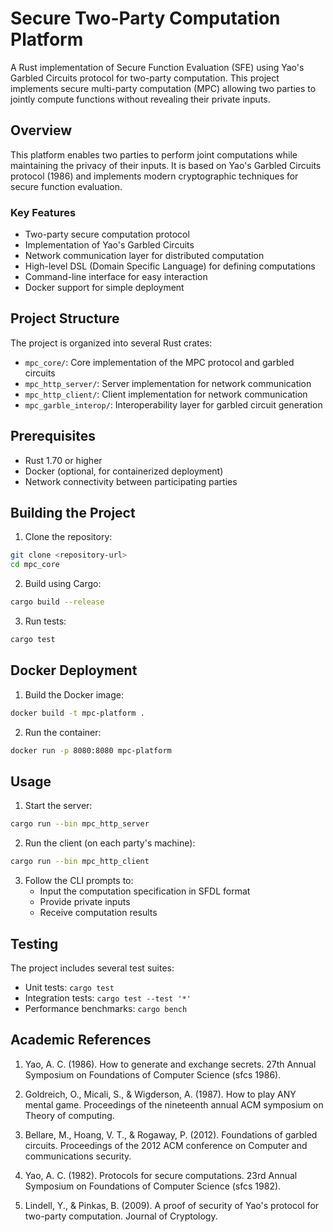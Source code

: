 # Secure Two-Party Computation Platform

A Rust implementation of Secure Function Evaluation (SFE) using Yao's Garbled Circuits protocol for two-party computation. This project implements secure multi-party computation (MPC) allowing two parties to jointly compute functions without revealing their private inputs.

## Overview

This platform enables two parties to perform joint computations while maintaining the privacy of their inputs. It is based on Yao's Garbled Circuits protocol (1986) and implements modern cryptographic techniques for secure function evaluation.

### Key Features

- Two-party secure computation protocol
- Implementation of Yao's Garbled Circuits
- Network communication layer for distributed computation
- High-level DSL (Domain Specific Language) for defining computations
- Command-line interface for easy interaction
- Docker support for simple deployment

## Project Structure

The project is organized into several Rust crates:

- `mpc_core/`: Core implementation of the MPC protocol and garbled circuits
- `mpc_http_server/`: Server implementation for network communication
- `mpc_http_client/`: Client implementation for network communication
- `mpc_garble_interop/`: Interoperability layer for garbled circuit generation

## Prerequisites

- Rust 1.70 or higher
- Docker (optional, for containerized deployment)
- Network connectivity between participating parties

## Building the Project

1. Clone the repository:
```bash
git clone <repository-url>
cd mpc_core
```

2. Build using Cargo:
```bash
cargo build --release
```

3. Run tests:
```bash
cargo test
```

## Docker Deployment

1. Build the Docker image:
```bash
docker build -t mpc-platform .
```

2. Run the container:
```bash
docker run -p 8080:8080 mpc-platform
```

## Usage

1. Start the server:
```bash
cargo run --bin mpc_http_server
```

2. Run the client (on each party's machine):
```bash
cargo run --bin mpc_http_client
```

3. Follow the CLI prompts to:
   - Input the computation specification in SFDL format
   - Provide private inputs
   - Receive computation results

## Testing

The project includes several test suites:

- Unit tests: `cargo test`
- Integration tests: `cargo test --test '*'`
- Performance benchmarks: `cargo bench`


## Academic References

1. Yao, A. C. (1986). How to generate and exchange secrets. 27th Annual Symposium on Foundations of Computer Science (sfcs 1986).

2. Goldreich, O., Micali, S., & Wigderson, A. (1987). How to play ANY mental game. Proceedings of the nineteenth annual ACM symposium on Theory of computing.

3. Bellare, M., Hoang, V. T., & Rogaway, P. (2012). Foundations of garbled circuits. Proceedings of the 2012 ACM conference on Computer and communications security.

4. Yao, A. C. (1982). Protocols for secure computations. 23rd Annual Symposium on Foundations of Computer Science (sfcs 1982).

5. Lindell, Y., & Pinkas, B. (2009). A proof of security of Yao's protocol for two-party computation. Journal of Cryptology.

